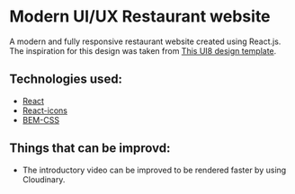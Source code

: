 # Modern UI/UX Restaurant website

A modern and fully responsive restaurant website created using React.js. The inspiration for this design was taken from [This UI8 design template](https://ui8.net/iqonicdesign/products/gericht-restaurant-website-ui-in-figma).

## Technologies used:

- [React](https://reactjs.org/)
- [React-icons](https://react-icons.netlify.com/)
- [BEM-CSS](https://en.bem.info/)

## Things that can be improvd:

- The introductory video can be improved to be rendered faster by using Cloudinary.
